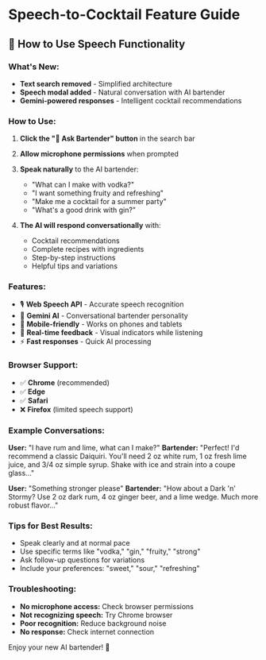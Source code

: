 # Speech-to-Cocktail Feature Guide

## 🎤 How to Use Speech Functionality

### **What's New:**
- **Text search removed** - Simplified architecture 
- **Speech modal added** - Natural conversation with AI bartender
- **Gemini-powered responses** - Intelligent cocktail recommendations

### **How to Use:**

1. **Click the "🎤 Ask Bartender" button** in the search bar
2. **Allow microphone permissions** when prompted
3. **Speak naturally** to the AI bartender:
   - "What can I make with vodka?"
   - "I want something fruity and refreshing"
   - "Make me a cocktail for a summer party"
   - "What's a good drink with gin?"

4. **The AI will respond conversationally** with:
   - Cocktail recommendations
   - Complete recipes with ingredients
   - Step-by-step instructions
   - Helpful tips and variations

### **Features:**
- 🎙️ **Web Speech API** - Accurate speech recognition
- 🤖 **Gemini AI** - Conversational bartender personality  
- 📱 **Mobile-friendly** - Works on phones and tablets
- 🔄 **Real-time feedback** - Visual indicators while listening
- ⚡ **Fast responses** - Quick AI processing

### **Browser Support:**
- ✅ **Chrome** (recommended)
- ✅ **Edge** 
- ✅ **Safari**
- ❌ **Firefox** (limited speech support)

### **Example Conversations:**

**User:** "I have rum and lime, what can I make?"
**Bartender:** "Perfect! I'd recommend a classic Daiquiri. You'll need 2 oz white rum, 1 oz fresh lime juice, and 3/4 oz simple syrup. Shake with ice and strain into a coupe glass..."

**User:** "Something stronger please"
**Bartender:** "How about a Dark 'n' Stormy? Use 2 oz dark rum, 4 oz ginger beer, and a lime wedge. Much more robust flavor..."

### **Tips for Best Results:**
- Speak clearly and at normal pace
- Use specific terms like "vodka," "gin," "fruity," "strong"
- Ask follow-up questions for variations
- Include your preferences: "sweet," "sour," "refreshing"

### **Troubleshooting:**
- **No microphone access:** Check browser permissions
- **Not recognizing speech:** Try Chrome browser
- **Poor recognition:** Reduce background noise
- **No response:** Check internet connection

Enjoy your new AI bartender! 🍹